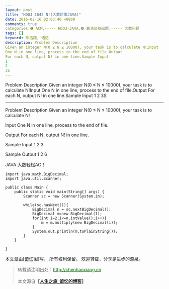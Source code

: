 ```yaml
---
layout: post
title: "HDOJ 1042 N!(大数阶乘JAVA)"
date: 2016-02-16 02:03:40 +0800
comments: true
categories:❶ ACM,----- HDOJ-JAVA,❺ 算法及基础题,----- 大数问题
tags: []
keyword: 陈浩翔, 谙忆
description: Problem Description 
Given an integer N(0 ≤ N ≤ 10000), your task is to calculate N!Input 
One N in one line, process to the end of file.Output 
For each N, output N! in one line.Sample Input 
1 
2 
3S 
---
```



Problem Description 
Given an integer N(0 ≤ N ≤ 10000), your task is to calculate N!Input 
One N in one line, process to the end of file.Output 
For each N, output N! in one line.Sample Input 
1 
2 
3S
<!-- more -->
----------

Problem Description
Given an integer N(0 ≤ N ≤ 10000), your task is to calculate N!

 

Input
One N in one line, process to the end of file.

 

Output
For each N, output N! in one line.

 

Sample Input
1
2
3
 

Sample Output
1
2
6

JAVA 大数轻松AC！
```
import java.math.BigDecimal;
import java.util.Scanner;

public class Main {
	public static void main(String[] args) {
		Scanner sc = new Scanner(System.in);
		
		while(sc.hasNext()){
			BigDecimal n = sc.nextBigDecimal();
			BigDecimal m=new BigDecimal(1);
			for(int i=2;i<=n.intValue();i++){
				m = m.multiply(new BigDecimal(i));
			}
			System.out.println(m.toPlainString());
		}
	}

}

```

本文章由<a href="http://chenhaoxiang.cn/">[谙忆]</a>编写， 所有权利保留。 
欢迎转载，分享是进步的源泉。
<blockquote cite='陈浩翔'>
<p background-color='#D3D3D3'>转载请注明出处：<a href='http://chenhaoxiang.cn'><font color="green">http://chenhaoxiang.cn</font></a><br><br>
本文源自<strong>【<a href='http://chenhaoxiang.cn' target='_blank'>人生之旅_谙忆的博客</a>】</strong></p>
</blockquote>
